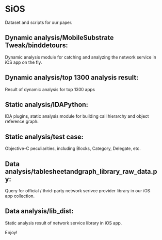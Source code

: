 # SiOS

Dataset and scripts for our paper.

## Dynamic analysis/MobileSubstrate Tweak/binddetours: 
Dynamic analysis module for catching and analyzing the network service in iOS app on the fly.
## Dynamic analysis/top 1300 analysis result: 
Result of dynamic analysis for top 1300 apps

## Static analysis/IDAPython: 
IDA plugins, static analysis module for building call hierarchy and object reference graph.
## Static analysis/test case: 
Objective-C peculiarities, including Blocks, Category, Delegate, etc.

## Data analysis/tablesheetandgraph_library_raw_data.py: 
Query for official / thrid-party network serivce provider library in our iOS app collection. 
## Data analysis/lib_dist:
Static analysis result of network service library in iOS app.

Enjoy!
